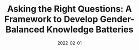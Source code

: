 ---
title: "Asking the Right Questions: A Framework to Develop Gender-Balanced Knowledge Batteries
"
collection: publications
permalink: /publication/2022-RightQuestions
excerpt: "Gender differences in political knowledge are a well-known empirical finding in public opinion research. Scholars working in this area have proposed various explanations for this phenomenon, often focusing on issues regarding the format and content of factual knowledge batteries. Yet, there are surprisingly few works that focus on how scholars might diversify the content of political knowledge measures to develop items that are less biased toward male areas of expertise.  In this paper, we propose an inductive framework to develop more gender-balanced knowledge batteries by including political issues that are of particular relevance to women and women's lives."
date: 2022-02-01
venue: 'Political Research Quarterly'
#paperurl: '/files/articles/kraft2021reliable_accepted.pdf'
#appendix: '/files/articles/kraft2021reliable_appendix.pdf'
#link: 'https://doi.org/10.1177/1532673X211041570'
citation: 'Kraft, Patrick, Kathleen Dolan. (forthcoming). &quot;Asking the Right Questions: A Framework to Develop Gender-Balanced Knowledge Batteries.&quot; <i>Political Research Quarterly</i>.'
---